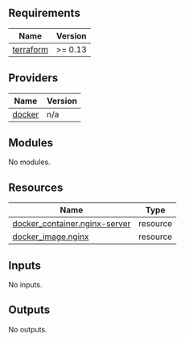 ## Requirements

| Name | Version |
|------|---------|
| <a name="requirement_terraform"></a> [terraform](#requirement\_terraform) | >= 0.13 |

## Providers

| Name | Version |
|------|---------|
| <a name="provider_docker"></a> [docker](#provider\_docker) | n/a |

## Modules

No modules.

## Resources

| Name | Type |
|------|------|
| [docker_container.nginx-server](https://registry.terraform.io/providers/terraform-providers/docker/latest/docs/resources/container) | resource |
| [docker_image.nginx](https://registry.terraform.io/providers/terraform-providers/docker/latest/docs/resources/image) | resource |

## Inputs

No inputs.

## Outputs

No outputs.
